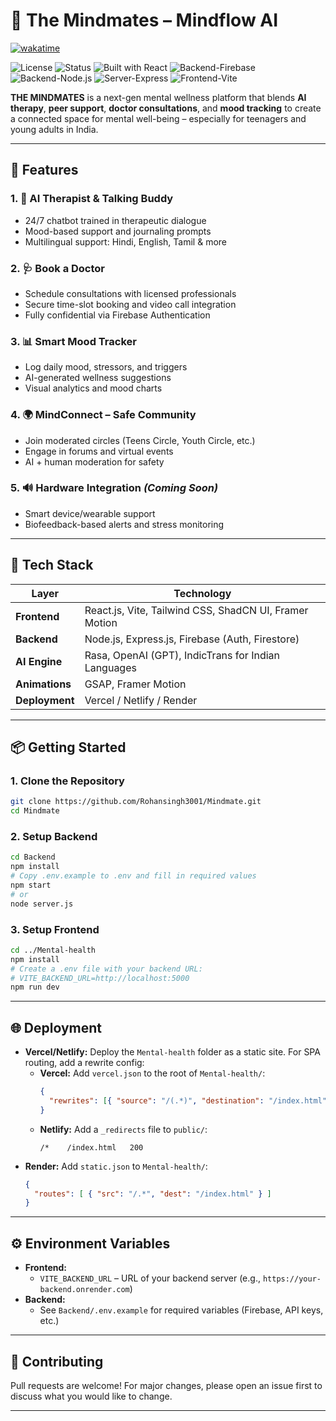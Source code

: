 # 🧠 The Mindmates – Mindflow AI

[![wakatime](https://wakatime.com/badge/user/018ca5a4-e0f2-4fab-834f-1af422477677/project/2f280196-2e60-4e42-9b94-55045df8d859.svg)](https://wakatime.com/badge/user/018ca5a4-e0f2-4fab-834f-1af422477677/project/2f280196-2e60-4e42-9b94-55045df8d859)


![License](https://img.shields.io/badge/License-MIT-blue.svg)
![Status](https://img.shields.io/badge/Status-In%20Development-yellow)
![Built with React](https://img.shields.io/badge/Built%20with-React-blue)
![Backend-Firebase](https://img.shields.io/badge/Backend-Firebase-orange)
![Backend-Node.js](https://img.shields.io/badge/Backend-Node.js-green)
![Server-Express](https://img.shields.io/badge/Server-Express-lightgrey)
![Frontend-Vite](https://img.shields.io/badge/Frontend-Vite-purple)


**THE MINDMATES** is a next-gen mental wellness platform that blends **AI therapy**, **peer support**, **doctor consultations**, and **mood tracking** to create a connected space for mental well-being – especially for teenagers and young adults in India.

---

## 🌟 Features

### 1. 🤖 AI Therapist & Talking Buddy
- 24/7 chatbot trained in therapeutic dialogue  
- Mood-based support and journaling prompts  
- Multilingual support: Hindi, English, Tamil & more  

### 2. 🩺 Book a Doctor
- Schedule consultations with licensed professionals  
- Secure time-slot booking and video call integration  
- Fully confidential via Firebase Authentication  

### 3. 📊 Smart Mood Tracker
- Log daily mood, stressors, and triggers  
- AI-generated wellness suggestions  
- Visual analytics and mood charts  

### 4. 🌍 MindConnect – Safe Community
- Join moderated circles (Teens Circle, Youth Circle, etc.)  
- Engage in forums and virtual events  
- AI + human moderation for safety  

### 5. 🔊 Hardware Integration *(Coming Soon)*
- Smart device/wearable support  
- Biofeedback-based alerts and stress monitoring  

---

## 🚀 Tech Stack

| Layer         | Technology                                           |
|---------------|------------------------------------------------------|
| **Frontend**  | React.js, Vite, Tailwind CSS, ShadCN UI, Framer Motion     |
| **Backend**   | Node.js, Express.js, Firebase (Auth, Firestore)            |
| **AI Engine** | Rasa, OpenAI (GPT), IndicTrans for Indian Languages        |
| **Animations**| GSAP, Framer Motion                                        |
| **Deployment**| Vercel / Netlify / Render                                  |

---

## 📦 Getting Started


### 1. Clone the Repository

```bash
git clone https://github.com/Rohansingh3001/Mindmate.git
cd Mindmate
```

### 2. Setup Backend

```bash
cd Backend
npm install
# Copy .env.example to .env and fill in required values
npm start
# or
node server.js
```

### 3. Setup Frontend

```bash
cd ../Mental-health
npm install
# Create a .env file with your backend URL:
# VITE_BACKEND_URL=http://localhost:5000
npm run dev
```

---


## 🌐 Deployment

- **Vercel/Netlify:** Deploy the `Mental-health` folder as a static site. For SPA routing, add a rewrite config:
  - **Vercel:** Add `vercel.json` to the root of `Mental-health/`:
    ```json
    {
      "rewrites": [{ "source": "/(.*)", "destination": "/index.html" }]
    }
    ```
  - **Netlify:** Add a `_redirects` file to `public/`:
    ```
    /*    /index.html   200
    ```
- **Render:** Add `static.json` to `Mental-health/`:
    ```json
    {
      "routes": [ { "src": "/.*", "dest": "/index.html" } ]
    }
    ```

---


## ⚙️ Environment Variables

- **Frontend:**
  - `VITE_BACKEND_URL` – URL of your backend server (e.g., `https://your-backend.onrender.com`)
- **Backend:**
  - See `Backend/.env.example` for required variables (Firebase, API keys, etc.)

---


## 🤝 Contributing

Pull requests are welcome! For major changes, please open an issue first to discuss what you would like to change.

---


